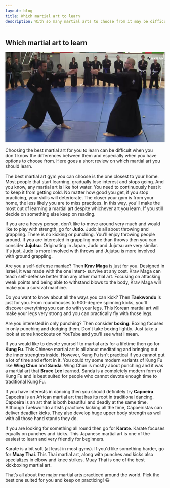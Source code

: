 ```yaml
---
layout: blog
title: Which martial art to learn
description: With so many martial arts to choose from it may be difficult to choose which one you should learn. Read this one stop guide to know which one you should pick!
---
```


## Which martial art to learn

<img class="pic" alt="Practice Dojo" src="/img/blog/martial-art-to-learn.jpg">

Choosing the best martial art for you to learn can be difficult when you don't know the differences between them and especially when you have options to choose from. Here goes a short review on which martial art you should learn.

The best martial art gym you can choose is the one closest to your home. Most people that start learning, gradually lose interest and stops going. And you know, any martial art is like hot water. You need to continuously heat it to keep it from getting cold. No matter how good you get, if you stop practicing, your skills will deteriorate. The closer your gym is from your home, the less likely you are to miss practices. In this way, you'll make the most out of learning a martial art despite whichever art you learn. If you still decide on something else keep on reading.

If you are a heavy person, don't like to move around very much and would like to play with strength, go for **Judo**. Judo is all about throwing and grappling. There is no kicking or punching. You'll enjoy throwing people around. If you are interested in grappling more than throws then you can consider **Jujutsu**. Originating in Japan, Judo and Jujutsu are very similar. It's just, Judo is more involved with throws and Jujutsu is more involved with ground grappling.

Are you a self-defense maniac? Then **Krav Maga** is just for you. Designed in Israel, it was made with the one intent- survive at any cost. Krav Maga can teach self-defense better than any other martial art. Focusing on attacking weak points and being able to withstand blows to the body, Krav Maga will make you a survival machine.

Do you want to know about all the ways you can kick? Then **Taekwondo** is just for you. From roundhouses to 900-degree spinning kicks, you'll discover everything you can do with your legs. This Korean martial art will make your legs very strong and you can practically fly with those legs.

Are you interested in only punching? Then consider **boxing**. Boxing focuses in only punching and dodging them. Don't take boxing lightly. Just take a look at some knockouts on YouTube and you'll see what I mean.

If you would like to devote yourself to martial arts for a lifetime then go for **Kung Fu**.  This Chinese martial art is all about meditating and bringing out the inner strengths inside. However, Kung Fu isn't practical if you cannot put a lot of time and effort in it. You could try some modern variants of Kung Fu like **Wing Chun** and **Sanda**. Wing Chun is mostly about punching and it was a martial art that **Bruce Lee** learned. Sanda is a completely modern form of Kung Fu and is best suited for people who cannot devote enough time to traditional Kung Fu.

If you have interests in dancing then you should definitely try **Capoeira**. Capoeira is an African martial art that has its root in traditional dancing. Capoeira is an art that is both beautiful and deadly at the same time. Although Taekwondo artists practices kicking all the time, Capoeiristas can deliver deadlier kicks. They also develop huge upper body strength as well with all those hand stands they do.

If you are looking for something all round then go for **Karate**. Karate focuses equally on punches and kicks. This Japanese martial art is one of the easiest to learn and very friendly for beginners.

Karate is a bit soft (at least in most gyms). If you'd like something harder, go for **Muay Thai**. This Thai martial art, along with punches and kicks also specializes in elbow and knee strikes. Muay Thai is one of the best kickboxing martial art.

That’s all about the major martial arts practiced around the world. Pick the best one suited for you and keep on practicing! :smiley: